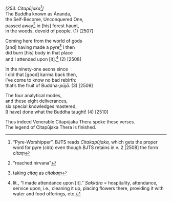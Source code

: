 *\[253. Citapūjaka*[^1]*\]*  
The Buddha known as Ānanda,  
the Self-Become, Unconquered One,  
passed away[^2] in \[his\] forest haunt,  
in the woods, devoid of people. (1) \[2507\]

Coming here from the world of gods  
\[and\] having made a pyre[^3] I then  
did burn \[his\] body in that place  
and I attended upon \[it\].[^4] (2) \[2508\]

In the ninety-one aeons since  
I did that \[good\] karma back then,  
I’ve come to know no bad rebirth:  
that’s the fruit of Buddha-*pūjā.* (3) \[2509\]

The four analytical modes,  
and these eight deliverances,  
six special knowledges mastered,  
\[I have\] done what the Buddha taught! (4) \[2510\]

Thus indeed Venerable Citapūjaka Thera spoke these verses.  
The legend of Citapūjaka Thera is finished.

[^1]: “Pyre-Worshipper”. BJTS reads *Citakapūjaka,* which gets the proper word for pyre (*cita*) even though BJTS retains in v. 2 \[2508\] the form *citaṃ*

[^2]: “reached nirvana”

[^3]: taking *citaŋ* as *citakaṃ*

[^4]: lit., “I made attendance upon \[it\].” *Sakkāra* *=* hospitality, attendance, service upon, i.e., cleaning it up, placing flowers there, providing it with water and food offerings, etc.
